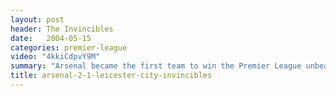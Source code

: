 ```yaml
---
layout: post
header: The Invincibles
date:   2004-05-15
categories: premier-league
video: "4kkiCdpvY9M"
summary: "Arsenal became the first team to win the Premier League unbeaten. Goals from Thierry Henry and Patrick Vieira secured the win over Leicester City."
title: arsenal-2-1-leicester-city-invincibles
---
```

